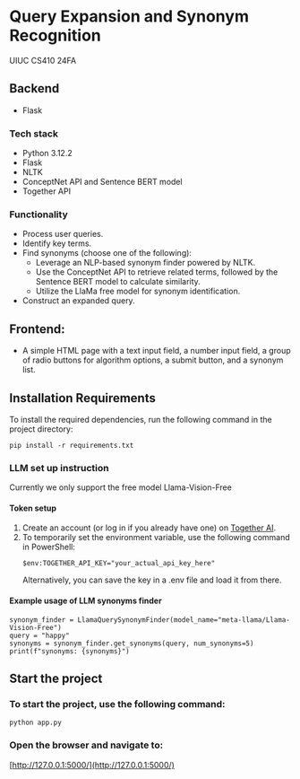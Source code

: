 # Query Expansion and Synonym Recognition

UIUC CS410 24FA

## Backend
- Flask

### Tech stack
- Python 3.12.2
- Flask
- NLTK
- ConceptNet API and Sentence BERT model
- Together API

### Functionality
- Process user queries.
- Identify key terms.
- Find synonyms (choose one of the following):
  - Leverage an NLP-based synonym finder powered by NLTK.
  - Use the ConceptNet API to retrieve related terms, followed by the Sentence BERT model to calculate similarity.
  - Utilize the LlaMa free model for synonym identification.
- Construct an expanded query.

## Frontend: 
- A simple HTML page with a text input field, a number input field, a group of radio buttons for algorithm options, a submit button, and a synonym list.

## Installation Requirements

To install the required dependencies, run the following command in the project directory:

```
pip install -r requirements.txt
```

### LLM set up instruction 
Currently we only support the free model Llama-Vision-Free

#### Token setup
1. Create an account (or log in if you already have one) on [Together AI](https://www.together.ai/).
2. To temporarily set the environment variable, use the following command in PowerShell:
    ```
    $env:TOGETHER_API_KEY="your_actual_api_key_here"
    ```
    Alternatively, you can save the key in a .env file and load it from there.

#### Example usage of LLM synonyms finder
    synonym_finder = LlamaQuerySynonymFinder(model_name="meta-llama/Llama-Vision-Free")
    query = "happy"
    synonyms = synonym_finder.get_synonyms(query, num_synonyms=5)
    print(f"synonyms: {synonyms}")

## Start the project

### To start the project, use the following command:
```
python app.py
```

### Open the browser and navigate to:
[http://127.0.0.1:5000/](http://127.0.0.1:5000/)

